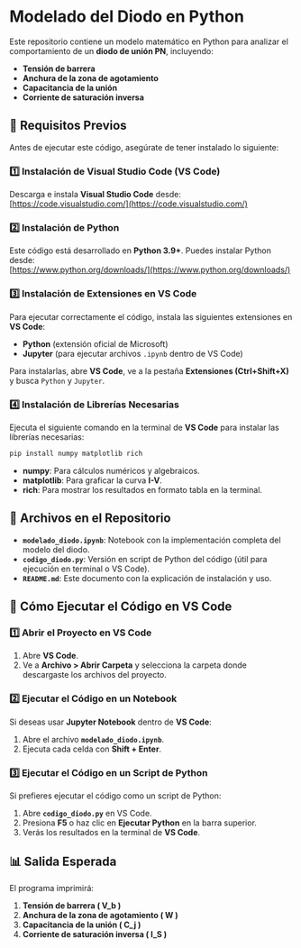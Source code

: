 # **Modelado del Diodo en Python**

Este repositorio contiene un modelo matemático en Python para analizar el comportamiento de un **diodo de unión PN**, incluyendo:
- **Tensión de barrera**
- **Anchura de la zona de agotamiento**
- **Capacitancia de la unión**
- **Corriente de saturación inversa**


## **📌 Requisitos Previos**
Antes de ejecutar este código, asegúrate de tener instalado lo siguiente:

### **1️⃣ Instalación de Visual Studio Code (VS Code)**
Descarga e instala **Visual Studio Code** desde:  
[https://code.visualstudio.com/](https://code.visualstudio.com/)

### **2️⃣ Instalación de Python**
Este código está desarrollado en **Python 3.9+**. Puedes instalar Python desde:  
[https://www.python.org/downloads/](https://www.python.org/downloads/)

### **3️⃣ Instalación de Extensiones en VS Code**
Para ejecutar correctamente el código, instala las siguientes extensiones en **VS Code**:
- **Python** (extensión oficial de Microsoft)
- **Jupyter** (para ejecutar archivos `.ipynb` dentro de VS Code)

Para instalarlas, abre **VS Code**, ve a la pestaña **Extensiones (Ctrl+Shift+X)** y busca `Python` y `Jupyter`.

### **4️⃣ Instalación de Librerías Necesarias**
Ejecuta el siguiente comando en la terminal de **VS Code** para instalar las librerías necesarias:

```bash
pip install numpy matplotlib rich
```

- **numpy**: Para cálculos numéricos y algebraicos.
- **matplotlib**: Para graficar la curva **I-V**.
- **rich**: Para mostrar los resultados en formato tabla en la terminal.

## **📂 Archivos en el Repositorio**
- **`modelado_diodo.ipynb`**: Notebook con la implementación completa del modelo del diodo.
- **`codigo_diodo.py`**: Versión en script de Python del código (útil para ejecución en terminal o VS Code).
- **`README.md`**: Este documento con la explicación de instalación y uso.

## **🚀 Cómo Ejecutar el Código en VS Code**
### **1️⃣ Abrir el Proyecto en VS Code**
1. Abre **VS Code**.
2. Ve a **Archivo > Abrir Carpeta** y selecciona la carpeta donde descargaste los archivos del proyecto.

### **2️⃣ Ejecutar el Código en un Notebook**
Si deseas usar **Jupyter Notebook** dentro de **VS Code**:
1. Abre el archivo **`modelado_diodo.ipynb`**.
2. Ejecuta cada celda con **Shift + Enter**.

### **3️⃣ Ejecutar el Código en un Script de Python**
Si prefieres ejecutar el código como un script de Python:
1. Abre **`codigo_diodo.py`** en VS Code.
2. Presiona **F5** o haz clic en **Ejecutar Python** en la barra superior.
3. Verás los resultados en la terminal de **VS Code**.

## **📊 Salida Esperada**
El programa imprimirá:
1. **Tensión de barrera \( V_b \)**
2. **Anchura de la zona de agotamiento \( W \)**
3. **Capacitancia de la unión \( C_j \)**
4. **Corriente de saturación inversa \( I_S \)**


